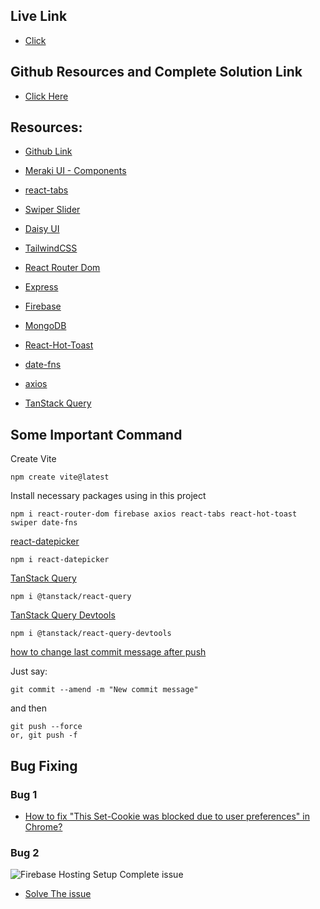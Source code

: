 ## Live Link

-   [Click](https://solospherem11session-12.web.app/)

## Github Resources and Complete Solution Link

-   [Click Here](https://github.com/shakilahmedatik/soloSphere-resources)

## Resources:

-   [Github Link](https://github.com/shakilahmedatik/soloSphere-resources/tree/main)

-   [Meraki UI - Components](https://merakiui.com/components)
-   [react-tabs](https://www.npmjs.com/package/react-tabs)
-   [Swiper Slider](https://swiperjs.com/)
-   [Daisy UI](https://daisyui.com/)
-   [TailwindCSS](https://tailwindcss.com/)
-   [React Router Dom](https://reactrouter.com/en/main)
-   [Express](https://expressjs.com/)
-   [Firebase](https://console.firebase.google.com/)
-   [MongoDB](https://www.mongodb.com/)
-   [React-Hot-Toast](https://react-hot-toast.com/)
-   [date-fns](https://date-fns.org/)
-   [axios](https://axios-http.com/docs/intro)
-   [TanStack Query](https://tanstack.com/query/latest)

## Some Important Command

Create Vite

```
npm create vite@latest
```

Install necessary packages using in this project

```
npm i react-router-dom firebase axios react-tabs react-hot-toast swiper date-fns
```

[react-datepicker](https://www.npmjs.com/package/react-datepicker)

```
npm i react-datepicker
```

[TanStack Query](https://tanstack.com/query/latest/docs/framework/react/overview)

```
npm i @tanstack/react-query
```

[TanStack Query Devtools](https://tanstack.com/query/latest/docs/framework/react/devtools#devtools)

```
npm i @tanstack/react-query-devtools
```

[how to change last commit message after push](https://stackoverflow.com/a/20853093/23363732)

Just say:

```
git commit --amend -m "New commit message"
```

and then

```
git push --force
or, git push -f
```

## Bug Fixing

### Bug 1

-   [How to fix "This Set-Cookie was blocked due to user preferences" in Chrome?](https://stackoverflow.com/a/69075290/23363732)

### Bug 2

![Firebase Hosting Setup Complete issue](https://i.postimg.cc/FR5D55p3/Capture.png)

-   [Solve The issue](https://dev.to/chayti/firebase-hosting-setup-complete-issue-43cg)

